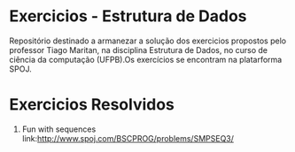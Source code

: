 # Exercicios - Estrutura de Dados

Repositório destinado a armanezar a solução dos exercicios propostos pelo professor Tiago Maritan, na disciplina Estrutura de Dados, no curso de ciência da computação (UFPB).Os exercícios se encontram na platarforma SPOJ. 


# Exercicios Resolvidos
1. Fun with sequences  
link:http://www.spoj.com/BSCPROG/problems/SMPSEQ3/
